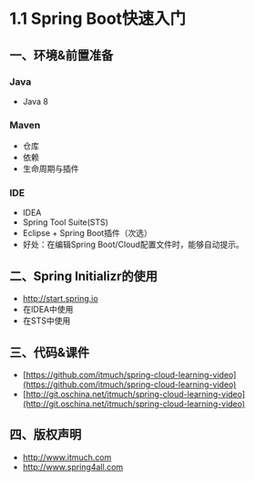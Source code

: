 # 1.1 Spring Boot快速入门

## 一、环境&前置准备

### Java

- Java 8



### Maven

* 仓库
* 依赖
* 生命周期与插件



### IDE

* IDEA
* Spring Tool Suite(STS)
* Eclipse + Spring Boot插件（次选）
* 好处：在编辑Spring Boot/Cloud配置文件时，能够自动提示。





## 二、Spring Initializr的使用

- <http://start.spring.io>
- 在IDEA中使用
- 在STS中使用




## 三、代码&课件

* [https://github.com/itmuch/spring-cloud-learning-video](https://github.com/itmuch/spring-cloud-learning-video)
* [http://git.oschina.net/itmuch/spring-cloud-learning-video](http://git.oschina.net/itmuch/spring-cloud-learning-video)




## 四、版权声明

* <http://www.itmuch.com>
* <http://www.spring4all.com>